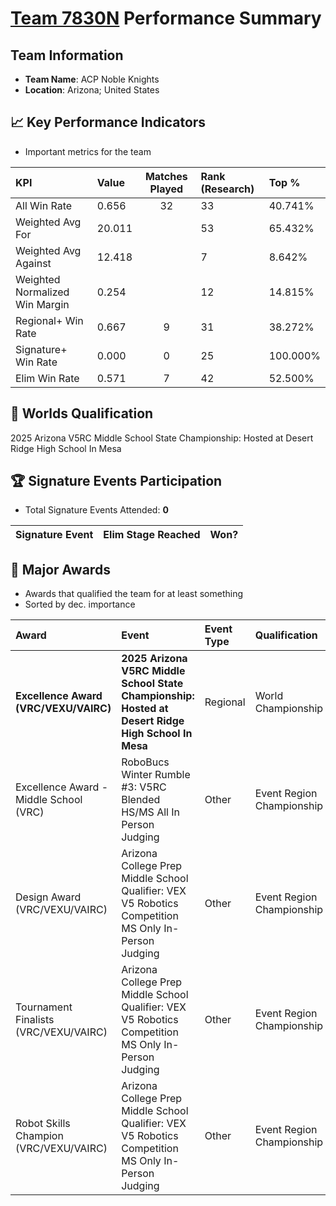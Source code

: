 # [Team 7830N](https://https://www.robotevents.com/teams/V5RC/7830N) Performance Summary

##  Team Information
- **Team Name**: ACP Noble Knights
- **Location**: Arizona; United States

## 📈 Key Performance Indicators
- Important metrics for the team

| KPI | Value | Matches Played | Rank (Research) | Top % |
|:---|:-----|:--------------:|:----|:-----|
| All Win Rate | 0.656 | 32 | 33 | 40.741% |
| Weighted Avg For | 20.011 |  | 53 | 65.432% |
| Weighted Avg Against | 12.418 |  | 7 | 8.642% |
| Weighted Normalized Win Margin | 0.254 |  | 12 | 14.815% |
| Regional+ Win Rate | 0.667 | 9 | 31 | 38.272% |
| Signature+ Win Rate | 0.000 | 0 | 25 | 100.000% |
| Elim Win Rate | 0.571 | 7 | 42 | 52.500% |


## 🎯 Worlds Qualification
2025 Arizona V5RC Middle School State Championship: Hosted at Desert Ridge High School In Mesa

## 🏆 Signature Events Participation
- Total Signature Events Attended: **0**

| Signature Event | Elim Stage Reached | Won? |
|:----------------|:-------------------|:----|


## 🥇 Major Awards
- Awards that qualified the team for at least something
- Sorted by dec. importance

| Award | Event | Event Type | Qualification |
|:------|:------|:-----------|:--------------|
| **Excellence Award (VRC/VEXU/VAIRC)** | **2025 Arizona V5RC Middle School State Championship: Hosted at Desert Ridge High School In Mesa** | Regional | World Championship |
| Excellence Award - Middle School (VRC) | RoboBucs Winter Rumble #3: V5RC Blended HS/MS All In Person Judging | Other | Event Region Championship |
| Design Award (VRC/VEXU/VAIRC) | Arizona College Prep Middle School Qualifier: VEX V5 Robotics Competition MS Only In-Person Judging | Other | Event Region Championship |
| Tournament Finalists (VRC/VEXU/VAIRC) | Arizona College Prep Middle School Qualifier: VEX V5 Robotics Competition MS Only In-Person Judging | Other | Event Region Championship |
| Robot Skills Champion (VRC/VEXU/VAIRC) | Arizona College Prep Middle School Qualifier: VEX V5 Robotics Competition MS Only In-Person Judging | Other | Event Region Championship |

